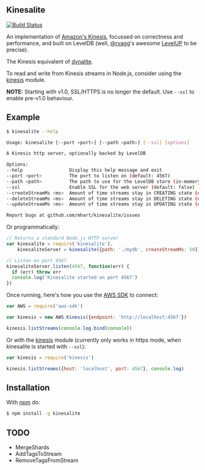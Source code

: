 Kinesalite
----------

[![Build Status](https://secure.travis-ci.org/mhart/kinesalite.png?branch=master)](http://travis-ci.org/mhart/kinesalite)

An implementation of [Amazon's Kinesis](http://docs.aws.amazon.com/kinesis/latest/APIReference/),
focussed on correctness and performance, and built on LevelDB
(well, [@rvagg](https://github.com/rvagg)'s awesome [LevelUP](https://github.com/rvagg/node-levelup) to be precise).

The Kinesis equivalent of [dynalite](https://github.com/mhart/dynalite).

To read and write from Kinesis streams in Node.js, consider using the [kinesis](https://github.com/mhart/kinesis)
module.

**NOTE:** Starting with v1.0, SSL/HTTPS is no longer the default. Use `--ssl` to enable pre-v1.0 behaviour.

Example
-------

```sh
$ kinesalite --help

Usage: kinesalite [--port <port>] [--path <path>] [--ssl] [options]

A Kinesis http server, optionally backed by LevelDB

Options:
--help                 Display this help message and exit
--port <port>          The port to listen on (default: 4567)
--path <path>          The path to use for the LevelDB store (in-memory by default)
--ssl                  Enable SSL for the web server (default: false)
--createStreamMs <ms>  Amount of time streams stay in CREATING state (default: 500)
--deleteStreamMs <ms>  Amount of time streams stay in DELETING state (default: 500)
--updateStreamMs <ms>  Amount of time streams stay in UPDATING state (default: 500)

Report bugs at github.com/mhart/kinesalite/issues
```

Or programmatically:

```js
// Returns a standard Node.js HTTP server
var kinesalite = require('kinesalite'),
    kinesaliteServer = kinesalite({path: './mydb', createStreamMs: 50})

// Listen on port 4567
kinesaliteServer.listen(4567, function(err) {
  if (err) throw err
  console.log('Kinesalite started on port 4567')
})
```

Once running, here's how you use the [AWS SDK](https://github.com/aws/aws-sdk-js) to connect:

```js
var AWS = require('aws-sdk')

var kinesis = new AWS.Kinesis({endpoint: 'http://localhost:4567'})

kinesis.listStreams(console.log.bind(console))
```

Or with the [kinesis](https://github.com/mhart/kinesis) module (currently only works in https mode, when kinesalite is started with `--ssl`):

```js
var kinesis = require('kinesis')

kinesis.listStreams({host: 'localhost', port: 4567}, console.log)
```

Installation
------------

With [npm](http://npmjs.org/) do:

```sh
$ npm install -g kinesalite
```

TODO
----

* MergeShards
* AddTagsToStream
* RemoveTagsFromStream
